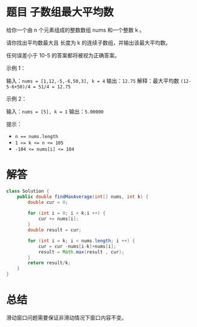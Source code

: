 # 题目 子数组最大平均数

给你一个由 n 个元素组成的整数数组 nums 和一个整数 k 。

请你找出平均数最大且 长度为 k 的连续子数组，并输出该最大平均数。

任何误差小于 10-5 的答案都将被视为正确答案。

 

示例 1：

输入：```nums = [1,12,-5,-6,50,3], k = 4```
输出：```12.75```
解释：最大平均数 ```(12-5-6+50)/4 = 51/4 = 12.75```

示例 2：

输入：```nums = [5], k = 1```
输出：```5.00000```
 

提示：

* ```n == nums.length```
* ```1 <= k <= n <= 105```
* ```-104 <= nums[i] <= 104```

# 解答
```java
class Solution {
    public double findMaxAverage(int[] nums, int k) {
        double cur = 0;
        
        for (int i = 0; i < k;i ++) {
            cur += nums[i];
        }
        double result = cur;

        for (int i = k; i < nums.length; i ++) {
            cur = cur -nums[i-k]+nums[i];
            result = Math.max(result , cur);
        }
        return result/k;
    }
}
```

# 总结

滑动窗口问题需要保证非滑动情况下窗口内容不变。
